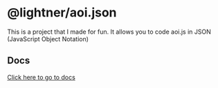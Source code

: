 # @lightner/aoi.json
This is a project that I made for fun. It allows you to code aoi.js in JSON (JavaScript Object Notation)

## Docs
[Click here to go to docs](https://aoi-json.lightner.ml/)